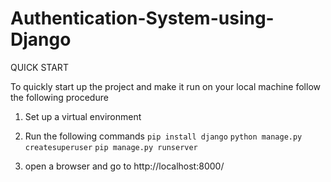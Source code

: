 # Authentication-System-using-Django

QUICK START 

To quickly start up the project and make it run on your local machine follow the following procedure
1. Set up a virtual environment
2. Run the following commands 
```pip install django```
```python manage.py createsuperuser```
```pip manage.py runserver```
     
3. open a browser and go to http://localhost:8000/
